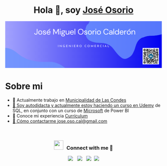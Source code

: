 <h1 align="center">Hola 👋, soy <a href="https://www.linkedin.com/in/ingcomercial-joseosorio/" target="blank">
José Osorio</a></h1>


<img src="https://github.com/ingcomercial-joseosorio/ingcomercial-joseosorio/blob/main/Banner%20Github.png">


<h1>Sobre mi</h1>

- 🔭 Actualmente trabajo en <a href="https://lascondes.cl/" target="blank"> Municipalidad de Las Condes
- 📖 Soy autodidacta y actualmente estoy haciendo un curso en <a href="https://www.udemy.com/course/master-sql-server/" target="blank"> Udemy<a/> de SQL, en conjunto con un curso de <a href="https://www.udemy.com/course/master-sql-server/" target="blank"> Microsoft<a/> de Power BI
- 📄 Conoce mi experiencia <a href="https://github.com/ingcomercial-joseosorio/ingcomercial-joseosorio/blob/main/CV%20Ing%20Comercial%20Jos%C3%A9%20Miguel%20Osorio.pdf" target="blank"> Currículum
- 📧 Cómo contactarme <a href="mailto:jose.oso.cal@gmail.com" target="blank"> jose.oso.cal@gmail.com
<br/>
<h3 align="center" > <img src="https://media.giphy.com/media/iY8CRBdQXODJSCERIr/giphy.gif" width="30" height="30" style="margin-right: 10px;">Connect with me 🤝 </h3>

<p align="center">

 <div align="center"  class="icons-social" style="margin- left: 10px;">
        <a style="margin-left: 10px;"  target="_blank" href="https://www.linkedin.com/in/ingcomercial-joseosorio/">
			<img src="https://img.icons8.com/doodle/40/000000/linkedin--v2.png"></a>
        <a style="margin-left: 10px;" target="_blank" href="https://github.com/ingcomercial-joseosorio">
		<img src="https://img.icons8.com/doodle/40/000000/github--v1.png"></a>
        <a style="margin-left: 10px;" target="_blank" href="https://www.instagram.com/josoric/">
			<img src="https://img.icons8.com/doodle/40/000000/instagram-new--v2.png"></a>
		<a style="margin-left: 5px;" target="_blank" href="https://github.com/ingcomercial-joseosorio/ingcomercial-joseosorio/blob/main/CV%20Ing%20Comercial%20Jos%C3%A9%20Miguel%20Osorio.pdf">
					<img src="https://img.icons8.com/plasticine/0.5x/resume.png" ></a>
   <a style="margin-left: 10px;" target="_blank" href="">     
      </div>
